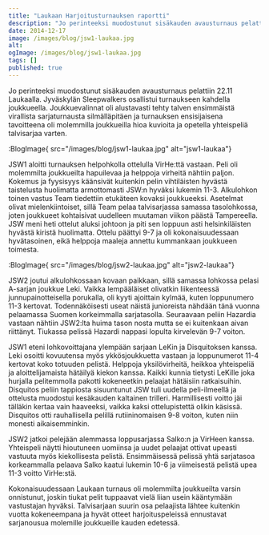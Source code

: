 ```yaml
---
title: "Laukaan Harjoitusturnauksen raportti"
description: "Jo perinteeksi muodostunut sisäkauden avausturnaus pelattiin 22.11 Laukaalla. Jyväskylän Sleepwalkers osallistui turnaukseen kahdella joukkueella. Joukkuevalinnat oli alustavasti tehty talven ensimmäistä virallista sarjaturnausta silmälläpitäen ja turnauksen ensisijaisena tavoitteena oli molemmilla joukkueilla hioa kuvioita ja opetella yhteispeliä talvisarjaa varten. JSW1 aloitti turnauksen helpohkolla ottelulla VirHe:ttä vastaan. Peli oli molemmilta joukkueilta hapuilevaa ja helppoja virheitä nähtiin paljon. Kokemus"
date: 2014-12-17
image: /images/blog/jsw1-laukaa.jpg
alt:
ogImage: /images/blog/jsw1-laukaa.jpg
tags: []
published: true
---
```

Jo perinteeksi muodostunut sisäkauden avausturnaus pelattiin 22.11 Laukaalla. Jyväskylän Sleepwalkers osallistui turnaukseen kahdella joukkueella. Joukkuevalinnat oli alustavasti tehty talven ensimmäistä virallista sarjaturnausta silmälläpitäen ja turnauksen ensisijaisena tavoitteena oli molemmilla joukkueilla hioa kuvioita ja opetella yhteispeliä talvisarjaa varten.

:BlogImage{ src="/images/blog/jsw1-laukaa.jpg" alt="jsw1-laukaa"}

JSW1 aloitti turnauksen helpohkolla ottelulla VirHe:ttä vastaan. Peli oli molemmilta joukkueilta hapuilevaa ja helppoja virheitä nähtiin paljon. Kokemus ja fyysisyys käänsivät kuitenkin pelin vihtiläisten hyvästä taistelusta huolimatta armottomasti JSW:n hyväksi lukemin 11-3. Alkulohkon toinen vastus Team tiedettiin etukäteen kovaksi joukkueeksi. Asetelmat olivat mielenkiintoiset, sillä Team pelaa talvisarjassa samassa tasolohkossa, joten joukkueet kohtaisivat uudelleen muutaman viikon päästä Tampereella. JSW meni heti ottelut aluksi johtoon ja piti sen loppuun asti helsinkiläisten hyvästä kiristä huolimatta. Ottelu päättyi 9-7 ja oli kokonaisuudessaan hyvätasoinen, eikä helppoja maaleja annettu kummankaan joukkueen toimesta.

:BlogImage{ src="/images/blog/jsw2-laukaa.jpg" alt="jsw2-laukaa"}

JSW2 joutui alkulohkossaan kovaan paikkaan, sillä samassa lohkossa pelasi A-sarjan joukkue Leki. Vaikka lempääläiset olivatkin liikenteessä junnupainotteisella porukalla, oli kyyti ajoittain kylmää, kuten loppunumero 11-3 kertovat. Todennäköisesti useat näistä junioreista nähdään tänä vuonna pelaamassa Suomen korkeimmalla sarjatasolla. Seuraavaan peliin Hazardia vastaan nähtiin JSW2:lta huima tason nosta mutta se ei kuitenkaan aivan riittänyt. Tiukassa pelissä Hazardi nappasi lopulta kirvelevän 9-7 voiton.

JSW1 eteni lohkovoittajana ylempään sarjaan LeKin ja Disquitoksen kanssa. Leki osoitti kovuutensa myös ykkösjoukkuetta vastaan ja loppunumerot 11-4 kertovat koko totuuden pelistä. Helppoja yksilövirheitä, heikkoa yhteispeliä ja aloittelijamaista hätäilyä kiekon kanssa. Kaikki kunnia tietysti LeKille joka hurjalla pelitemmolla pakotti kokeneetkin pelaajat hätäisiin ratkaisuihin. Disquitos peliin tappiosta sisuuntunut JSW tuli uudella peli-ilmeellä ja ottelusta muodostui kesäkauden kaltainen trilleri. Harmillisesti voitto jäi tälläkin kertaa vain haaveeksi, vaikka kaksi ottelupistettä olikin käsissä. Disquitos otti rauhallisella pelillä rutiininomaisen 9-8 voiton, kuten niin monesti aikaisemminkin.

JSW2 jatkoi pelejään alemmassa loppusarjassa Salko:n ja VirHeen kanssa. Yhteispeli näytti hioutuneen uomiinsa ja uudet pelaajat ottivat upeasti vastuuta myös kiekollisesta pelistä. Ensimmäisessä pelissä yhtä sarjatasoa korkeammalla pelaava Salko kaatui lukemin 10-6 ja viimeisestä pelistä upea 11-3 voitto VirHe:stä.

Kokonaisuudessaan Laukaan turnaus oli molemmilta joukkueilta varsin onnistunut, joskin tiukat pelit tuppaavat vielä liian usein kääntymään vastustajan hyväksi. Talvisarjaan suurin osa pelaajista lähtee kuitenkin vuotta kokeneempana ja hyvät otteet harjoituspeleissä ennustavat sarjanousua molemille joukkueille kauden edetessä.
